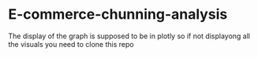 # E-commerce-chunning-analysis
The display of the graph is supposed to be in plotly so if not displayong all the visuals you need to clone this repo 
